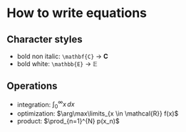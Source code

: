 # How to write equations

## Character styles
- bold non italic: ```\mathbf{C}``` -> $\mathbf{C}$
- bold white: ```\mathbb{E}``` -> $\mathbb{E}$

## Operations
- integration: $\int_0^{\infty} x \,dx$
- optimization: $\arg\max\limits_{x \in \mathcal{R}} f(x)$
- product: $\prod_{n=1}^{N} p(x_n)$
